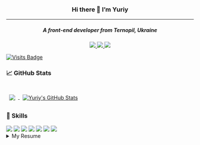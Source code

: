 ### 
<!--
**quasswexexort/quasswexexort** is a ✨ _special_ ✨ repository because its `README.md` (this file) appears on your GitHub profile.

Here are some ideas to get you started:

- 🔭 I’m currently working on ...
- 🌱 I’m currently learning ...
- 👯 I’m looking to collaborate on ...
- 🤔 I’m looking for help with ...
- 💬 Ask me about ...
- 📫 How to reach me: ...
- 😄 Pronouns: ...
- ⚡ Fun fact: ...
-->
<h3 align="center"> Hi there 👋 I’m Yuriy </h3>
<hr align="center" width="100%" size="1" color="#ff69b4" />
<h5 align ="center">A front-end developer from Ternopil, Ukraine</h5>
<p align="center">
<a href="https://t.me/frayerok">
<img src="https://img.shields.io/badge/Telegram-2CA5E0?style=for-the-badge&logo=telegram&logoColor=white" />
</a>
<a href="https://www.instagram.com/frayer559/ ">
<img src="https://img.shields.io/badge/Instagram-E4405F?style=for-the-badge&logo=instagram&logoColor=white" />
</a>
<a href="www.linkedin.com/in/quaswexexort">
<img src="https://img.shields.io/badge/LinkedIn-0077B5?style=for-the-badge&logo=linkedin&logoColor=white" />
</a>
  
[![Visits Badge](https://badges.pufler.dev/visits/quasswexexort/quasswexexort?style=for-the-badge&logoColor=white&color=ff69b4)](https://yuriyyy.netlify.app/)
</p>


<!-- GitHub Stats -->
<h3> 📈 GitHub Stats </h3> <br>
<a href="https://github.com/quasswexexort">
  <img align="center" style="margin:0.5rem" src="https://github-readme-stats.vercel.app/api/top-langs/?username=quasswexexort&hide=html,css&title_color=ffffff&text_color=c9cacc&icon_color=4AB197&bg_color=1A2B34" />
</a>
<a href="https://github.com/quasswexexort">
  <img align="center" style="margin:0.5rem" src="https://github-readme-stats.vercel.app/api?username=quasswexexort&show_icons=true&line_height=27&count_private=true&title_color=ffffff&text_color=c9cacc&icon_color=4AB097&bg_color=1A2B34" alt="Yuriy's GitHub Stats" />
</a>
<div> <h3> 💼 Skills </h3>
<img src="https://img.shields.io/badge/HTML-239120?style=for-the-badge&logo=html5&logoColor=white"> 
<img src="https://img.shields.io/badge/CSS-239120?&style=for-the-badge&logo=css3&logoColor=white"> 
<img src="https://img.shields.io/badge/JavaScript-F7DF1E?style=for-the-badge&logo=javascript&logoColor=black" >
<img src="https://img.shields.io/badge/HTML5-E34F26?style=for-the-badge&logo=html5&logoColor=white" >
<img src="https://img.shields.io/badge/CSS3-1572B6?style=for-the-badge&logo=css3&logoColor=white" >
<img src="https://img.shields.io/badge/PHP-777BB4?style=for-the-badge&logo=php&logoColor=white" >
<img src="https://img.shields.io/badge/React-20232A?style=for-the-badge&logo=react&logoColor=61DAFB" >
</div>
<details>
<summary>My Resume</summary>
<h3> 🎓 Education </h3>
  🖥️Web Development. <br>
  🗓️2017-Until then. <br>
  📍 Ternopil National Pedagogical University, Ukraine. <br>
<hr align="center" width="100%" size="1" color="#ff69b4" />
 
</details>

